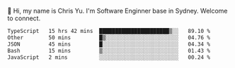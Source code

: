 👋 Hi, my name is Chris Yu. I'm Software Enginner base in Sydney. Welcome to connect.

<!--START_SECTION:waka-->

```txt
TypeScript   15 hrs 42 mins  ██████████████████████▒░░   89.10 %
Other        50 mins         █▒░░░░░░░░░░░░░░░░░░░░░░░   04.76 %
JSON         45 mins         █░░░░░░░░░░░░░░░░░░░░░░░░   04.34 %
Bash         15 mins         ▒░░░░░░░░░░░░░░░░░░░░░░░░   01.43 %
JavaScript   2 mins          ░░░░░░░░░░░░░░░░░░░░░░░░░   00.24 %
```

<!--END_SECTION:waka-->
